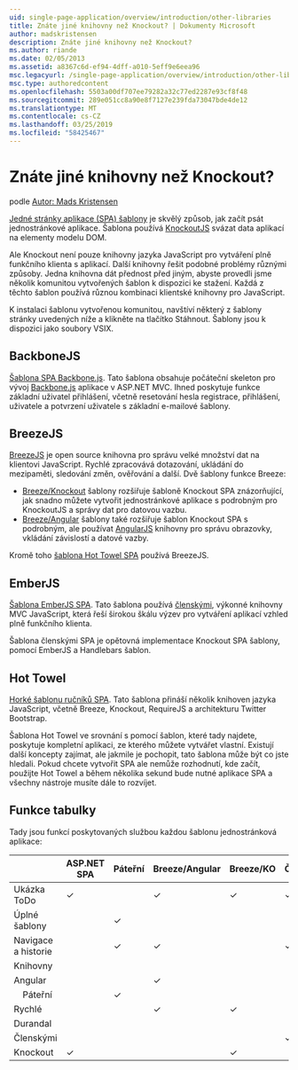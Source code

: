 ```yaml
---
uid: single-page-application/overview/introduction/other-libraries
title: Znáte jiné knihovny než Knockout? | Dokumenty Microsoft
author: madskristensen
description: Znáte jiné knihovny než Knockout?
ms.author: riande
ms.date: 02/05/2013
ms.assetid: a8367c6d-ef94-4dff-a010-5eff9e6eea96
msc.legacyurl: /single-page-application/overview/introduction/other-libraries
msc.type: authoredcontent
ms.openlocfilehash: 5503a00df707ee79282a32c77ed2287e93cf8f48
ms.sourcegitcommit: 289e051cc8a90e8f7127e239fda73047bde4de12
ms.translationtype: MT
ms.contentlocale: cs-CZ
ms.lasthandoff: 03/25/2019
ms.locfileid: "58425467"
---
```

<a name="know-a-library-other-than-knockout"></a>Znáte jiné knihovny než Knockout?
====================
podle [Autor: Mads Kristensen](https://github.com/madskristensen)

[Jedné stránky aplikace (SPA) šablony](knockoutjs-template.md) je skvělý způsob, jak začít psát jednostránkové aplikace. Šablona používá [KnockoutJS](http://knockoutjs.com/) svázat data aplikací na elementy modelu DOM.

Ale Knockout není pouze knihovny jazyka JavaScript pro vytváření plně funkčního klienta s aplikací. Další knihovny řešit podobné problémy různými způsoby. Jedna knihovna dát přednost před jiným, abyste provedli jsme několik komunitou vytvořených šablon k dispozici ke stažení. Každá z těchto šablon používá různou kombinaci klientské knihovny pro JavaScript.

K instalaci šablonu vytvořenou komunitou, navštíví některý z šablony stránky uvedených níže a klikněte na tlačítko Stáhnout. Šablony jsou k dispozici jako soubory VSIX.

## <a name="backbonejs"></a>BackboneJS

[Šablona SPA Backbone.js](../templates/backbonejs-template.md). Tato šablona obsahuje počáteční skeleton pro vývoj [Backbone.js](http://backbonejs.org/) aplikace v ASP.NET MVC. Ihned poskytuje funkce základní uživatel přihlášení, včetně resetování hesla registrace, přihlášení, uživatele a potvrzení uživatele s základní e-mailové šablony.

## <a name="breezejs"></a>BreezeJS

[BreezeJS](http://www.breezejs.com/?utm_source=ms-spa) je open source knihovna pro správu velké množství dat na klientovi JavaScript. Rychlé zpracovává dotazování, ukládání do mezipaměti, sledování změn, ověřování a další. Dvě šablony funkce Breeze:

- [Breeze/Knockout](../templates/breezeknockout-template.md) šablony rozšiřuje šabloně Knockout SPA znázorňující, jak snadno můžete vytvořit jednostránkové aplikace s podrobným pro KnockoutJS a správy dat pro datovou vazbu.
- [Breeze/Angular](../templates/breezeangular-template.md) šablony také rozšiřuje šablon Knockout SPA s podrobným, ale používat [AngularJS](http://angularjs.org) knihovny pro správu obrazovky, vkládání závislostí a datové vazby.

Kromě toho [šablona Hot Towel SPA](../templates/hottowel-template.md) používá BreezeJS.

## <a name="emberjs"></a>EmberJS

[Šablona EmberJS SPA](../templates/emberjs-template.md). Tato šablona používá [členskými](http://emberjs.com/), výkonné knihovny MVC JavaScript, která řeší širokou škálu výzev pro vytváření aplikací vzhled plně funkčního klienta.

Šablona členskými SPA je opětovná implementace Knockout SPA šablony, pomocí EmberJS a Handlebars šablon.

## <a name="hot-towel"></a>Hot Towel

[Horké šablonu ručníků SPA](../templates/hottowel-template.md). Tato šablona přináší několik knihoven jazyka JavaScript, včetně Breeze, Knockout, RequireJS a architekturu Twitter Bootstrap.

Šablona Hot Towel ve srovnání s pomocí šablon, které tady najdete, poskytuje kompletní aplikaci, ze kterého můžete vytvářet vlastní. Existují další koncepty zajímat, ale jakmile je pochopit, tato šablona může být co jste hledali. Pokud chcete vytvořit SPA ale nemůže rozhodnutí, kde začít, použijte Hot Towel a během několika sekund bude nutné aplikace SPA a všechny nástroje musíte dále to rozvíjet.

## <a name="feature-table"></a>Funkce tabulky

Tady jsou funkcí poskytovaných službou každou šablonu jednostránková aplikace:


|                        | ASP.NET SPA | Páteřní | Breeze/Angular | Breeze/KO |  Členskými   | Hot Towel |
|------------------------|-------------|----------|----------------|-----------|----------|-----------|
|      Ukázka ToDo       |  &#10003;   |          |    &#10003;    | &#10003;  | &#10003; |           |
|     Úplné šablony      |             | &#10003; |                |           |          | &#10003;  |
| Navigace a historie |             | &#10003; |    &#10003;    |           | &#10003; | &#10003;  |
|        Knihovny       |             |          |                |           |          |           |
|        Angular         |             |          |    &#10003;    |           |          |           |
|    &#8195;Páteřní     |             | &#10003; |                |           |          |           |
|         Rychlé         |             |          |    &#10003;    | &#10003;  |          | &#10003;  |
|        Durandal        |             |          |                |           |          | &#10003;  |
|         Členskými          |             |          |                |           | &#10003; |           |
|        Knockout        |  &#10003;   |          |                | &#10003;  |          | &#10003;  |

